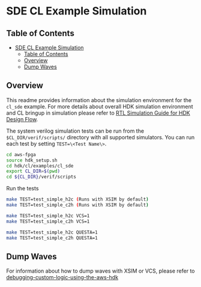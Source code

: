# SDE CL Example Simulation

## Table of Contents

- [SDE CL Example Simulation](#sde-cl-example-simulation)
  - [Table of Contents](#table-of-contents)
  - [Overview](#overview)
  - [Dump Waves](#dump-waves)

## Overview

This readme provides information about the simulation environment for the `cl_sde` example. For more details about overall HDK simulation environment and CL bringup in simulation please refer to [RTL Simulation Guide for HDK Design Flow](../../../../docs/RTL_Simulation_Guide_for_HDK_Design_Flow.md).

The system verilog simulation tests can be run from the `$CL_DIR/verif/scripts/` directory with all supported simulators. You can run each test by setting `TEST=\<Test Name\>`.

```bash
cd aws-fpga
source hdk_setup.sh
cd hdk/cl/examples/cl_sde
export CL_DIR=$(pwd)
cd ${CL_DIR}/verif/scripts
```

Run the tests

```bash
make TEST=test_simple_h2c (Runs with XSIM by default)
make TEST=test_simple_c2h (Runs with XSIM by default)

make TEST=test_simple_h2c VCS=1
make TEST=test_simple_c2h VCS=1

make TEST=test_simple_h2c QUESTA=1
make TEST=test_simple_c2h QUESTA=1
```

## Dump Waves

For information about how to dump waves with XSIM or VCS, please refer to [debugging-custom-logic-using-the-aws-hdk](../../../../docs/RTL_Simulation_Guide_for_HDK_Design_Flow.md#debugging-custom-logic-using-the-aws-hdk)
